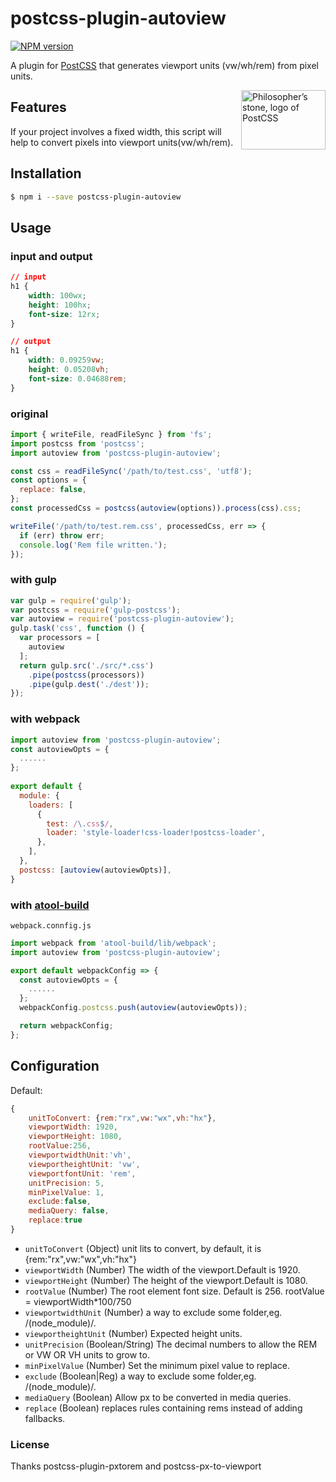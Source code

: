 # postcss-plugin-autoview

[![NPM version](https://badge.fury.io/js/postcss-px-to-autoview.svg)](http://badge.fury.io/js/postcss-px-to-autoview)

A plugin for [PostCSS](https://github.com/postcss/postcss) that generates viewport units (vw/wh/rem) from pixel units.

<img align="right" width="135" height="95"
     title="Philosopher’s stone, logo of PostCSS"
     src="http://postcss.github.io/postcss/logo-leftp.svg">

## Features
If your project involves a fixed width, this script will help to convert pixels into viewport units(vw/wh/rem).

## Installation

```bash
$ npm i --save postcss-plugin-autoview
```

## Usage

### input and output

```css
// input
h1 {
    width: 100wx;
    height: 100hx;
    font-size: 12rx;
}

// output
h1 {
    width: 0.09259vw;
    height: 0.05208vh;
    font-size: 0.04688rem;
}
```

### original

```javascript
import { writeFile, readFileSync } from 'fs';
import postcss from 'postcss';
import autoview from 'postcss-plugin-autoview';

const css = readFileSync('/path/to/test.css', 'utf8');
const options = {
  replace: false,
};
const processedCss = postcss(autoview(options)).process(css).css;

writeFile('/path/to/test.rem.css', processedCss, err => {
  if (err) throw err;
  console.log('Rem file written.');
});
```

### with gulp

```javascript
var gulp = require('gulp');
var postcss = require('gulp-postcss');
var autoview = require('postcss-plugin-autoview');
gulp.task('css', function () {
  var processors = [
    autoview
  ];
  return gulp.src('./src/*.css')
    .pipe(postcss(processors))
    .pipe(gulp.dest('./dest'));
});
```

### with webpack

```javascript
import autoview from 'postcss-plugin-autoview';
const autoviewOpts = {
  ......
};
 
export default {
  module: {
    loaders: [
      {
        test: /\.css$/,
        loader: 'style-loader!css-loader!postcss-loader',
      },
    ],
  },
  postcss: [autoview(autoviewOpts)],
}
```

### with [atool-build](https://github.com/ant-tool/atool-build)

`webpack.connfig.js`

```javascript
import webpack from 'atool-build/lib/webpack';
import autoview from 'postcss-plugin-autoview';

export default webpackConfig => {
  const autoviewOpts = {
    ......
  };
  webpackConfig.postcss.push(autoview(autoviewOpts));

  return webpackConfig;
};
```

## Configuration

Default:
```js
{
    unitToConvert: {rem:"rx",vw:"wx",vh:"hx"},
    viewportWidth: 1920, 
    viewportHeight: 1080,
    rootValue:256,
    viewportwidthUnit:'vh',
    viewportheightUnit: 'vw', 
    viewportfontUnit: 'rem', 
    unitPrecision: 5,
    minPixelValue: 1,
    exclude:false,
    mediaQuery: false,
    replace:true
}
```


- `unitToConvert` (Object) unit lits to convert, by default, it is {rem:"rx",vw:"wx",vh:"hx"}
- `viewportWidth` (Number) The width of the viewport.Default is 1920.
- `viewportHeight` (Number) The height of the viewport.Default is 1080.
- `rootValue` (Number) The root element font size. Default is 256. rootValue = viewportWidth*100/750
- `viewportwidthUnit` (Number)  a way to exclude some folder,eg. /(node_module)/.
- `viewportheightUnit` (Number) Expected height units.
- `unitPrecision` (Boolean/String)  The decimal numbers to allow the REM or VW OR VH units to grow to.
- `minPixelValue` (Number) Set the minimum pixel value to replace.
- `exclude` (Boolean|Reg)  a way to exclude some folder,eg. /(node_module)/.
- `mediaQuery` (Boolean) Allow px to be converted in media queries.
- `replace` (Boolean) replaces rules containing rems instead of adding fallbacks.
### License
Thanks postcss-plugin-pxtorem and postcss-px-to-viewport
